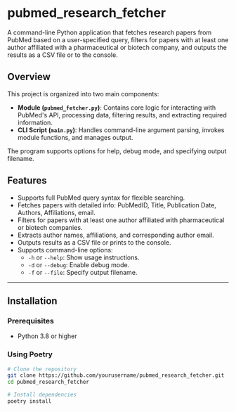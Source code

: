 # pubmed_research_fetcher

A command-line Python application that fetches research papers from PubMed based on a user-specified query, filters for papers with at least one author affiliated with a pharmaceutical or biotech company, and outputs the results as a CSV file or to the console.

## Overview

This project is organized into two main components:

- **Module (`pubmed_fetcher.py`)**: Contains core logic for interacting with PubMed's API, processing data, filtering results, and extracting required information.
- **CLI Script (`main.py`)**: Handles command-line argument parsing, invokes module functions, and manages output.

The program supports options for help, debug mode, and specifying output filename.


## Features

- Supports full PubMed query syntax for flexible searching.
- Fetches papers with detailed info: PubMedID, Title, Publication Date, Authors, Affiliations, email.
- Filters for papers with at least one author affiliated with pharmaceutical or biotech companies.
- Extracts author names, affiliations, and corresponding author email.
- Outputs results as a CSV file or prints to the console.
- Supports command-line options:
  - `-h` or `--help`: Show usage instructions.
  - `-d` or `--debug`: Enable debug mode.
  - `-f` or `--file`: Specify output filename.

---

## Installation

### Prerequisites

- Python 3.8 or higher

### Using Poetry

```bash
# Clone the repository
git clone https://github.com/yourusername/pubmed_research_fetcher.git
cd pubmed_research_fetcher

# Install dependencies
poetry install